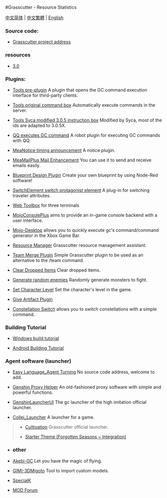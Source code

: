 #Grasscutter - Resource Statistics

[中文简体](https://github.com/Yuer-QAQ/Grasscutter-Plugin/blob/main/README.md) | [中文繁體](https://github.com/Yuer-QAQ/Grasscutter-Plugin/blob/main/README_zh-TW.md) | [English](https://github.com/Yuer-QAQ/Grasscutter-Plugin/blob/main/README_en-US.md)

### Source code:

* [Grasscutter project address](https://github.com/Grasscutters/Grasscutter)

### resources

* [3.0](https://github.com/tamilpp25/Grasscutter_Resources)

### Plugins:

* [Tools pre-plugin](https://github.com/jie65535/gc-opencommand-plugin) A plugin that opens the GC command execution interface for third-party clients.

* [Tools original command box](https://github.com/jie65535/GrasscutterCommandGenerator) Automatically execute commands in the server.

* [Tools Syca modified 3.0.5 instruction box](https://github.com/TeyvatL/GrasscutterTool-3.0.5) Modified by Syca, most of the ids are adapted to 3.0.5X.

* [QQ executes GC command](https://github.com/jie65535/JGrasscutterCommand) A robot plugin for executing GC commands with QQ.

* [MeaNotice timing announcement](https://github.com/Coooookies/Grasscutter-MeaNotice) A notice plugin.

* [MeaMailPlus Mail Enhancement](https://github.com/Coooookies/Grasscutter-MeaMailPlus) You can use it to send and receive emails easily.

* [Blueprint Design Plugin](https://github.com/liujiaqi7998/EasyGrasscutters) Create your own blueprint by using Node-Red software!

* [SwitchElement switch protagonist element](https://github.com/Penelopeep/SwitchElementTraveller) A plug-in for switching traveler attributes.

* [Web Toolbox](https://github.com/liujiaqi7998/GrasscuttersWebDashboard) for three terminals

* [MojoConsolePlus](https://github.com/gc-mojoconsole/gc-mojoconsole-backend) aims to provide an in-game console backend with a user interface.

* [Mojo-Desktop](https://github.com/gc-toolkit/Mojo-Desktop) allows you to quickly execute gc's command/command generator in the Xbox Game Bar.

* [Resource Manager](https://github.com/gc-toolkit/gc-cli) Grasscutter resource management assistant.

* [Team Merge Plugin](https://github.com/Penelopeep/TeamMerge) Simple Grasscutter plugin to be used as an alternative to the /team command.

* [Clear Dropped Items](https://github.com/hamusuke0323/DroppedItemsKiller) Clear dropped items.

* [Generate random enemies](https://github.com/NotThorny/MobWave) Randomly generate monsters to fight.

* [Set Character Level](https://github.com/NotThorny/setLevel) Set the character's level in the game.

* [Give Artifact Plugin](https://github.com/snoobi-seggs/GiveArtifactPlugin)

* [Constellation Switch](https://github.com/Penelopeep/SetConstellation_Plugin) allows you to switch constellations with a simple command.

### Building Tutorial

* [Windows build tutorial](https://www.rainkavik.com/archives/254/)

* [Android Building Tutorial](https://github.com/ElaXan/GCAndroid)

### Agent software (launcher)

* [Easy Language_Agent Turning](https://cloud.rainkavik.com/s/gKBcV) No source code address, welcome to add.

* [Genshin Proxy Helper](https://github.com/liujiaqi7998/genshinclienthelper) An old-fashioned proxy software with simple and powerful functions.

* [GenshinLauncherUI](https://github.com/gc-toolkit/GenshinLauncher) The gc launcher of the high imitation official launcher.

* [Collei_Launcher](https://github.com/Bambi5/Collei_Launcher) A launcher for a game.

>* [Cultivation](https://github.com/Grasscutters/Cultivation/blob/main/README_zh-CN.md) Grasscutter official launcher.
>
>* [Starter Theme (Forgotten Seasons ~ Integration)](https://github.com/Yuer-QAQ/Grasscutter-Plugin/blob/main/Custom%20skins_en-US.md)

* ### other

* [Akebi-GC](https://github.com/Akebi-Group/Akebi-GC) Let you have the magic of flying.

* [GIMI-3DMigoto](https://github.com/SilentNightSound/GI-Model-Importer/blob/main/CN_README.md) Tool to import custom models.

* [SpecialK](https://github.com/SpecialKO/SpecialK)

* [MOD Forum](https://gamebanana.com/games/8552)